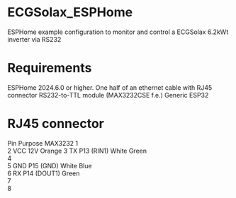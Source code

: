# ECGSolax_ESPHome
 ESPHome example configuration to monitor and control a ECGSolax 6.2kWt inverter via RS232

# Requirements
 ESPHome 2024.6.0 or higher.
 One half of an ethernet cable with RJ45 connector
 RS232-to-TTL module (MAX3232CSE f.e.)
 Generic ESP32

# RJ45 connector
 Pin	Purpose	MAX3232 
 1	
 2	VCC 12V	Orange
 3 TX	P13 (RIN1)	White Green		
 4	
 5	GND	P15 (GND)	White Blue	
 6	RX	P14 (DOUT1) Green			
 7			
 8	
